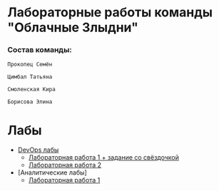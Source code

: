 # Лабораторные работы команды "Облачные Злыдни"
### Состав команды:   
```
Прокопец Семён

Цимбал Татьяна

Смоленская Кира

Борисова Элина
```

# Лабы
* [DevOps лабы](./cloud_lab)
    * [Лабораторная работа 1 + задание со свёздочкой](./cloud_lab/lab_1/lab1.md)
    * [Лабораторная работа 2](./cloud_lab/lab_2/laba2.md)
* [Аналитические лабы]
    * [Лабораторная работа 1](https://github.com/Semen4ikk/ITMO_Cloud/blob/main/cloud_lab/Analytical%20Task%201/analytics1.md)
